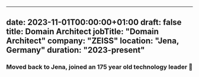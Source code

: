
---
date: 2023-11-01T00:00:00+01:00
draft: false
title: Domain Architect
jobTitle: "Domain Architect"
company: "ZEISS"
location: "Jena, Germany"
duration: "2023-present"
---

### Moved back to Jena, joined an 175 year old technology leader 🦄